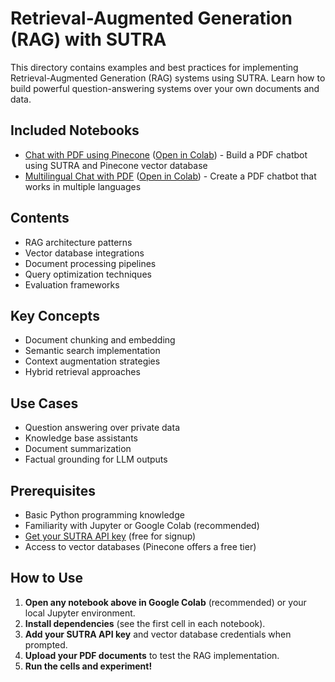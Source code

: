 # Retrieval-Augmented Generation (RAG) with SUTRA

This directory contains examples and best practices for implementing Retrieval-Augmented Generation (RAG) systems using SUTRA. Learn how to build powerful question-answering systems over your own documents and data.

## Included Notebooks

- [Chat with PDF using Pinecone](chat_with_pdf_using_pinecone.ipynb) ([Open in Colab](https://colab.research.google.com/github/Shubhwithai/sutra-cookbook/blob/main/chat-with-data/chat_with_pdf_using_pinecone.ipynb)) - Build a PDF chatbot using SUTRA and Pinecone vector database
- [Multilingual Chat with PDF](multilingual_chat_with_pdf.ipynb) ([Open in Colab](https://colab.research.google.com/github/Shubhwithai/sutra-cookbook/blob/main/chat-with-data/multilingual_chat_with_pdf.ipynb)) - Create a PDF chatbot that works in multiple languages

## Contents

- RAG architecture patterns
- Vector database integrations
- Document processing pipelines
- Query optimization techniques
- Evaluation frameworks

## Key Concepts

- Document chunking and embedding
- Semantic search implementation
- Context augmentation strategies
- Hybrid retrieval approaches

## Use Cases

- Question answering over private data
- Knowledge base assistants
- Document summarization
- Factual grounding for LLM outputs

## Prerequisites

- Basic Python programming knowledge
- Familiarity with Jupyter or Google Colab (recommended)
- [Get your SUTRA API key](https://www.two.ai/sutra/api) (free for signup)
- Access to vector databases (Pinecone offers a free tier)

## How to Use

1. **Open any notebook above in Google Colab** (recommended) or your local Jupyter environment.
2. **Install dependencies** (see the first cell in each notebook).
3. **Add your SUTRA API key** and vector database credentials when prompted.
4. **Upload your PDF documents** to test the RAG implementation.
5. **Run the cells and experiment!**
